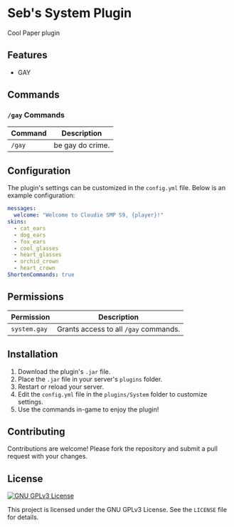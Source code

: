 # Seb's System Plugin

Cool Paper plugin

## Features

- GAY

## Commands

### `/gay` Commands
| Command                 | Description      |
|-------------------------|------------------|
| `/gay`                  | be gay do crime. |


## Configuration

The plugin's settings can be customized in the `config.yml` file. Below is an example configuration:

```yaml
messages:
  welcome: "Welcome to Cloudie SMP S9, {player}!"
skins:
  - cat_ears
  - dog_ears
  - fox_ears
  - cool_glasses
  - heart_glasses
  - orchid_crown
  - heart_crown
ShortenCommands: true
```

## Permissions

| Permission   | Description                           |
|--------------|---------------------------------------|
| `system.gay` | Grants access to all `/gay` commands. |


## Installation

1. Download the plugin's `.jar` file.
2. Place the `.jar` file in your server's `plugins` folder.
3. Restart or reload your server.
4. Edit the `config.yml` file in the `plugins/System` folder to customize settings.
5. Use the commands in-game to enjoy the plugin!

## Contributing

Contributions are welcome! Please fork the repository and submit a pull request with your changes.

## License
[![GNU GPLv3 License](https://img.shields.io/badge/License-GPLv3-green.svg)](https://choosealicense.com/licenses/gpl-3.0/)

This project is licensed under the GNU GPLv3 License. See the `LICENSE` file for details.